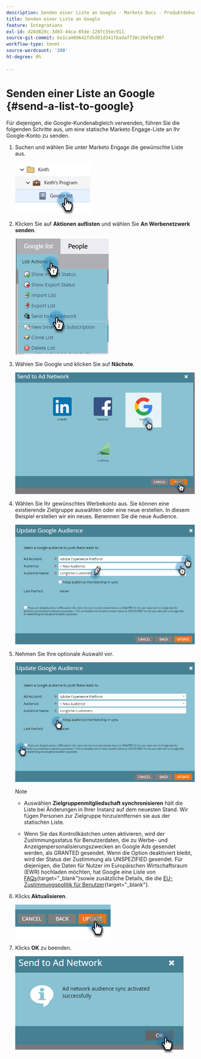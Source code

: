 ```yaml
---
description: Senden einer Liste an Google - Marketo Docs - Produktdokumentation
title: Senden einer Liste an Google
feature: Integrations
exl-id: d28d828c-3d83-44ca-85de-1207c55ec911
source-git-commit: be1ca409642fd5d81d341fbadaff38c268fe198f
workflow-type: tm+mt
source-wordcount: '208'
ht-degree: 0%

---
```


# Senden einer Liste an Google {#send-a-list-to-google}

Für diejenigen, die Google-Kundenabgleich verwenden, führen Sie die folgenden Schritte aus, um eine statische Marketo Engage-Liste an Ihr Google-Konto zu senden.

1. Suchen und wählen Sie unter Marketo Engage die gewünschte Liste aus.

   ![](assets/send-a-list-to-google-1.png)

1. Klicken Sie auf **Aktionen auflisten** und wählen Sie **An Werbenetzwerk senden**.

   ![](assets/send-a-list-to-google-2.png)

1. Wählen Sie Google und klicken Sie auf **Nächste**.

   ![](assets/send-a-list-to-google-3.png)

1. Wählen Sie Ihr gewünschtes Werbekonto aus. Sie können eine existierende Zielgruppe auswählen oder eine neue erstellen. In diesem Beispiel erstellen wir ein neues. Benennen Sie die neue Audience.

   ![](assets/send-a-list-to-google-4.png)

1. Nehmen Sie Ihre optionale Auswahl vor.

   ![](assets/send-a-list-to-google-5.png)

   >[!NOTE]
   >
   >* Auswählen **Zielgruppenmitgliedschaft synchronisieren** hält die Liste bei Änderungen in Ihrer Instanz auf dem neuesten Stand. Wir fügen Personen zur Zielgruppe hinzu/entfernen sie aus der statischen Liste.
   >
   >* Wenn Sie das Kontrollkästchen unten aktivieren, wird der Zustimmungsstatus für Benutzerdaten, die zu Werbe- und Anzeigenpersonalisierungszwecken an Google Ads gesendet werden, als GRANTED gesendet. Wenn die Option deaktiviert bleibt, wird der Status der Zustimmung als UNSPEZIFIED gesendet. Für diejenigen, die Daten für Nutzer im Europäischen Wirtschaftsraum (EWR) hochladen möchten, hat Google eine Liste von [FAQs](https://support.google.com/google-ads/answer/14310715){target="_blank"}sowie zusätzliche Details, die die [EU-Zustimmungspolitik für Benutzer](https://www.google.com/about/company/user-consent-policy/){target="_blank"}.

1. Klicks **Aktualisieren**.

   ![](assets/send-a-list-to-google-6.png)

1. Klicks **OK** zu beenden.

   ![](assets/send-a-list-to-google-7.png)
